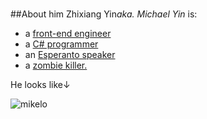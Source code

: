 ﻿#
##About him
Zhixiang Yin<span class="badge">_aka. Michael Yin_</span> is:

* a [front-end engineer](http://felab.zhixiang.in/)
* a [C# programmer](Programming.en)
* an [Esperanto speaker](Esperanto.en)
* a [zombie killer.](http://steamcommunity.com/id/layerssss)

He looks like↓

<span class="thumbnail" style="float:left;">![mikelo](/img/photo.jpg)</span>